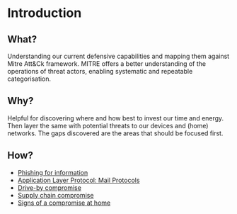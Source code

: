 # Introduction

## What?

Understanding our current defensive capabilities and mapping them against Mitre Att&Ck framework. MITRE offers a better understanding of the operations of threat actors, enabling systematic and repeatable categorisation.

## Why?

Helpful for discovering where and how best to invest our time and energy. Then layer the same with potential threats to our devices and (home) networks. The gaps discovered are the areas that should be focused first.

## How?

* [Phishing for information](phishing.md)
* [Application Layer Protocol: Mail Protocols](c2.md)
* [Drive-by compromise](drive-by.md)
* [Supply chain compromise](supply-chain.md)
* [Signs of a compromise at home](iocs.md)
